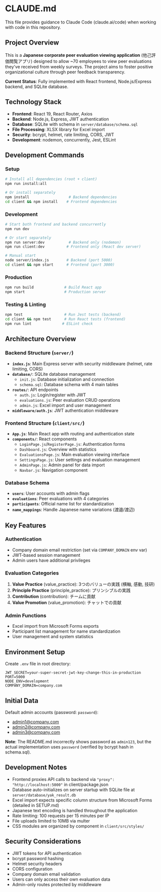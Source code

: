 # CLAUDE.md

This file provides guidance to Claude Code (claude.ai/code) when working with code in this repository.

## Project Overview

This is a **Japanese corporate peer evaluation viewing application** (他己評価閲覧アプリ) designed to allow ~70 employees to view peer evaluations they've received from weekly surveys. The project aims to foster positive organizational culture through peer feedback transparency.

**Current Status**: Fully implemented with React frontend, Node.js/Express backend, and SQLite database.

## Technology Stack

- **Frontend**: React 19, React Router, Axios
- **Backend**: Node.js, Express, JWT authentication
- **Database**: SQLite with schema in `server/database/schema.sql`
- **File Processing**: XLSX library for Excel import
- **Security**: bcrypt, helmet, rate limiting, CORS, JWT
- **Development**: nodemon, concurrently, Jest, ESLint

## Development Commands

### Setup
```bash
# Install all dependencies (root + client)
npm run install:all

# Or install separately
npm install                  # Backend dependencies
cd client && npm install    # Frontend dependencies
```

### Development
```bash
# Start both frontend and backend concurrently
npm run dev

# Or start separately
npm run server:dev           # Backend only (nodemon)
npm run client:dev          # Frontend only (React dev server)

# Manual start
node server/index.js        # Backend (port 5000)
cd client && npm start      # Frontend (port 3000)
```

### Production
```bash
npm run build              # Build React app
npm start                  # Production server
```

### Testing & Linting
```bash
npm test                   # Run Jest tests (backend)
cd client && npm test      # Run React tests (frontend)
npm run lint              # ESLint check
```

## Architecture Overview

### Backend Structure (`server/`)
- **`index.js`**: Main Express server with security middleware (helmet, rate limiting, CORS)
- **`database/`**: SQLite database management
  - `init.js`: Database initialization and connection
  - `schema.sql`: Database schema with 4 main tables
- **`routes/`**: API endpoints
  - `auth.js`: Login/register with JWT
  - `evaluations.js`: Peer evaluation CRUD operations
  - `admin.js`: Excel import and user management
- **`middleware/auth.js`**: JWT authentication middleware

### Frontend Structure (`client/src/`)
- **`App.js`**: Main React app with routing and authentication state
- **`components/`**: React components
  - `LoginPage.js`/`RegisterPage.js`: Authentication forms
  - `Dashboard.js`: Overview with statistics
  - `EvaluationsPage.js`: Main evaluation viewing interface
  - `SettingsPage.js`: User settings and evaluation management
  - `AdminPage.js`: Admin panel for data import
  - `Navbar.js`: Navigation component

### Database Schema
- **`users`**: User accounts with admin flags
- **`evaluations`**: Peer evaluations with 4 categories
- **`participants`**: Official name list for standardization
- **`name_mappings`**: Handle Japanese name variations (渡邉/渡辺)

## Key Features

### Authentication
- Company domain email restriction (set via `COMPANY_DOMAIN` env var)
- JWT-based session management
- Admin users have additional privileges

### Evaluation Categories
1. **Value Practice** (value_practice): 3つのバリューの実践 (横軸, 感動, 技研)
2. **Principle Practice** (principle_practice): プリンシプルの実践
3. **Contribution** (contribution): チームに貢献
4. **Value Promotion** (value_promotion): チャットでの貢献

### Admin Functions
- Excel import from Microsoft Forms exports
- Participant list management for name standardization
- User management and system statistics

## Environment Setup

Create `.env` file in root directory:
```
JWT_SECRET=your-super-secret-jwt-key-change-this-in-production
PORT=5000
NODE_ENV=development
COMPANY_DOMAIN=company.com
```

## Initial Data

Default admin accounts (password: `password`):
- admin1@company.com
- admin2@company.com  
- admin3@company.com

**Note**: The README.md incorrectly shows password as `admin123`, but the actual implementation uses `password` (verified by bcrypt hash in schema.sql).

## Development Notes

- Frontend proxies API calls to backend via `"proxy": "http://localhost:5000"` in client/package.json
- Database auto-initializes on server startup with SQLite file at `server/database/yak_result.db`
- Excel import expects specific column structure from Microsoft Forms (detailed in SETUP.md)
- Japanese text encoding is handled throughout the application
- Rate limiting: 100 requests per 15 minutes per IP
- File uploads limited to 10MB via multer
- CSS modules are organized by component in `client/src/styles/`

## Security Considerations

- JWT tokens for API authentication
- bcrypt password hashing
- Helmet security headers
- CORS configuration
- Company domain email validation
- Users can only access their own evaluation data
- Admin-only routes protected by middleware